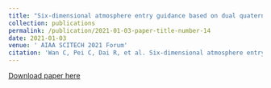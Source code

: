 ```yaml
---
title: "Six-dimensional atmosphere entry guidance based on dual quaternion"
collection: publications
permalink: /publication/2021-01-03-paper-title-number-14
date: 2021-01-03
venue: ' AIAA SCITECH 2021 Forum'
citation: 'Wan C, Pei C, Dai R, et al. Six-dimensional atmosphere entry guidance based on dual quaternion[C]//AIAA Scitech 2021 Forum. 2021: 0507.'
---
```

[Download paper here](http://ChaoyingPei.github.io/files/6D.pdf)
